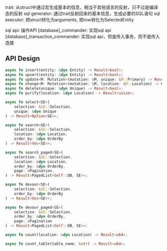 trait: 从struct中通过宏生成基本的信息，相当于其他语言的反射，只不过是编译态的反射
sql generator: 通过trait反射回来的基本信息，生成必要的SQL语句
sql executor: 把struct转化为arguments, 把row转化为SelectedEntity

sql api: 操作API
\[database\]_commander: 实现sql api
\[database\]_transaction_commander: 实现sql api，但是传入事务，而不是传入连接 


## API Design

```rust
async fn insert(entity: &dyn Entity) -> Result<bool>;
async fn upsert(entity: &dyn Entity) -> Result<bool>;
async fn update<M: Mutation>(mutation: &M, unique: &M::Primary) -> Result<bool>;
async fn change<M: Mutation>(mutation: &M, location: &M::Location) -> Result<bool>;
async fn delete(unique: &dyn Unique) -> Result<bool>;
async fn purify(location: &dyn Location) -> Result<usize>;
```

```rust
async fn select<SE>(
    selection: &SE::Selection, 
    unique: &dyn Unique
) -> Result<Option<SE>>;

async fn search<SE>(
    selection: &SE::Selection, 
    location: &dyn Location, 
    order_by: &dyn OrderBy
) -> Result<Vec<SE>>;

async fn search_paged<SE>(
    selection: &SE::Selection,
    location: &dyn Location,
    order_by: &dyn OrderBy,
    page: &Pagination,
) -> Result<PagedList<Self::DB, SE>>;

async fn devour<SE>(
    selection: &SE::Selection, 
    order_by: &dyn OrderBy
) -> Result<Vec<SE>>;

async fn devour_paged<SE>(
    selection: &SE::Selection, 
    order_by: &dyn OrderBy, 
    page: &Pagination
) -> Result<PagedList<Self::DB, SE>>;

async fn count(location: &dyn Location) -> Result<u64>;

async fn count_table(table_name: &str) -> Result<u64>;

```